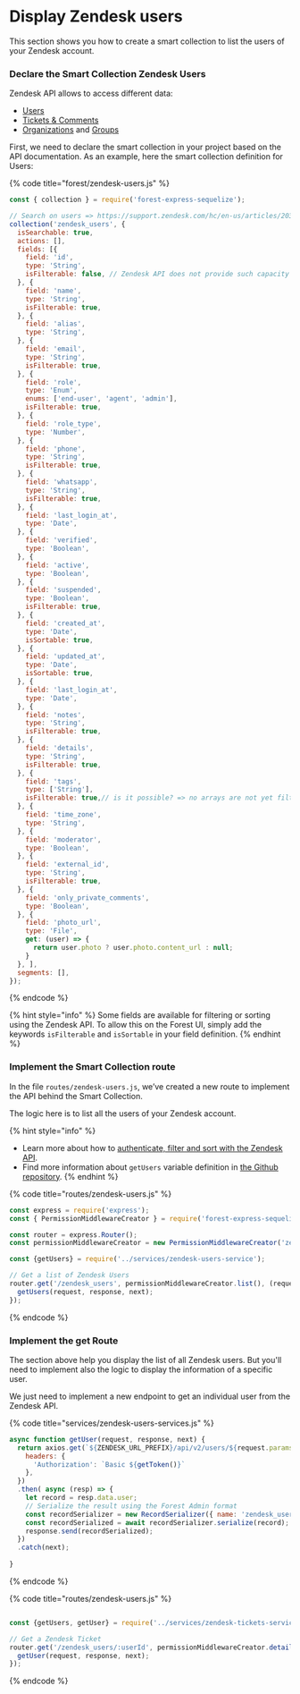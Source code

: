 # Display Zendesk users

This section shows you how to create a smart collection to list the users of your Zendesk account.

### Declare the Smart Collection Zendesk Users&#x20;

Zendesk API allows to access different data:

* [Users](https://developer.zendesk.com/rest\_api/docs/support/users)
* [Tickets & Comments](https://developer.zendesk.com/rest\_api/docs/support/tickets)
* [Organizations](https://developer.zendesk.com/rest\_api/docs/support/organizations) and [Groups](https://developer.zendesk.com/rest\_api/docs/support/groups)

First, we need to declare the smart collection in your project based on the API documentation. As an example, here the smart collection definition for Users:

{% code title="forest/zendesk-users.js" %}
```javascript
const { collection } = require('forest-express-sequelize');

// Search on users => https://support.zendesk.com/hc/en-us/articles/203663216-Searching-users-groups-and-organizations#topic_duj_sbb_vc
collection('zendesk_users', {
  isSearchable: true,
  actions: [],
  fields: [{
    field: 'id',
    type: 'String',
    isFilterable: false, // Zendesk API does not provide such capacity with the API
  }, {
    field: 'name',
    type: 'String',
    isFilterable: true,
  }, {
    field: 'alias',
    type: 'String',
  }, {
    field: 'email',
    type: 'String',
    isFilterable: true,
  }, {
    field: 'role',
    type: 'Enum',
    enums: ['end-user', 'agent', 'admin'],
    isFilterable: true,
  }, {
    field: 'role_type',
    type: 'Number',
  }, {
    field: 'phone',
    type: 'String',
    isFilterable: true,
  }, {
    field: 'whatsapp',
    type: 'String',
    isFilterable: true,
  }, {
    field: 'last_login_at',
    type: 'Date',
  }, {
    field: 'verified',
    type: 'Boolean',
  }, {
    field: 'active',
    type: 'Boolean',
  }, {
    field: 'suspended',
    type: 'Boolean',
    isFilterable: true,
  }, {
    field: 'created_at',
    type: 'Date',
    isSortable: true,
  }, {
    field: 'updated_at',
    type: 'Date',
    isSortable: true,
  }, {
    field: 'last_login_at',
    type: 'Date',
  }, {
    field: 'notes',
    type: 'String',
    isFilterable: true,
  }, {
    field: 'details',
    type: 'String',
    isFilterable: true,
  }, {
    field: 'tags',
    type: ['String'],
    isFilterable: true,// is it possible? => no arrays are not yet filterable
  }, {
    field: 'time_zone',
    type: 'String',
  }, {
    field: 'moderator',
    type: 'Boolean',
  }, {
    field: 'external_id',
    type: 'String',
    isFilterable: true,
  }, {
    field: 'only_private_comments',
    type: 'Boolean',
  }, {
    field: 'photo_url',
    type: 'File',
    get: (user) => {
      return user.photo ? user.photo.content_url : null;
    }
  }, ],
  segments: [],
});

```
{% endcode %}

{% hint style="info" %}
Some fields are available for filtering or sorting using the Zendesk API. To allow this on the Forest UI, simply add the keywords `isFilterable` and `isSortable` in your field definition.
{% endhint %}

### Implement the Smart Collection route

In the file `routes/zendesk-users.js`, we’ve created a new route to implement the API behind the Smart Collection.

The logic here is to list all the users of your Zendesk account.

{% hint style="info" %}
* Learn more about how to [authenticate, filter and sort with the Zendesk API](https://docs.forestadmin.com/woodshop/how-tos/zendesk-integration/authentication-filtering-and-sorting).
* Find more information about `getUsers` variable definition in [the Github repository](https://github.com/existenz31/forest-zendesk/blob/master/services/zendesk-users-service.js).
{% endhint %}

{% code title="routes/zendesk-users.js" %}
```javascript
const express = require('express');
const { PermissionMiddlewareCreator } = require('forest-express-sequelize');

const router = express.Router();
const permissionMiddlewareCreator = new PermissionMiddlewareCreator('zendesk_tickets');

const {getUsers} = require('../services/zendesk-users-service');

// Get a list of Zendesk Users
router.get('/zendesk_users', permissionMiddlewareCreator.list(), (request, response, next) => {
  getUsers(request, response, next);
});
```
{% endcode %}

### Implement the get Route

The section above help you display the list of all Zendesk users. But you'll need to implement also the logic to display the information of a specific user.

We just need to implement a new endpoint to get an individual user from the Zendesk API.

{% code title="services/zendesk-users-services.js" %}
```javascript
async function getUser(request, response, next) {
  return axios.get(`${ZENDESK_URL_PREFIX}/api/v2/users/${request.params.userId}?include=comment_count`, {
    headers: {
      'Authorization': `Basic ${getToken()}` 
    },
  })
  .then( async (resp) => {
    let record = resp.data.user;
    // Serialize the result using the Forest Admin format
    const recordSerializer = new RecordSerializer({ name: 'zendesk_users' });
    const recordSerialized = await recordSerializer.serialize(record);
    response.send(recordSerialized);      
  })
  .catch(next);  
  
}
```
{% endcode %}

{% code title="routes/zendesk-users.js" %}
```javascript

const {getUsers, getUser} = require('../services/zendesk-tickets-service');

// Get a Zendesk Ticket
router.get('/zendesk_users/:userId', permissionMiddlewareCreator.details(), (request, response, next) => {
  getUser(request, response, next);
});
```
{% endcode %}
